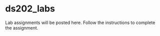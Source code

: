 # ds202_labs
Lab assignments will be posted here. Follow the instructions to complete the assignment.

